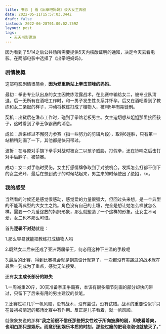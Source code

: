 ```yaml
---
title: 书影 | 看《出拳吧妈妈》谈大女主爽剧
date: 2022-05-11T15:57:03.344Z
draft: false
lastmod: 2022-06-28T01:00:02.759Z
layout: post
tags:
  - 天天书影遨游
---
```

因为看到了5/14之后公共场所需要提供5天内核酸证明的通知，决定今天去看电影。在两部电影中选择了《出拳吧妈妈》。

### 剧情梗概

这部电影剧情很简单，**因为爱重新站上拳击顶峰的妈妈**。

最初：拳击专业队出身的女主因教练泄露战术，在比赛中输给女二，被专业队清退。后一无所有在酒吧工作时，和一男子发生性关系并怀孕。后又在酒吧看到了教练和女二亲密的样子，冲动将教练打成了植物人，被判5年有期徒刑。

契机：出狱后在渔市工作时，碰到了拳馆老板男主。女主迫切想从姐姐那里接回孩子，这时看到了拳王争霸赛的消息。

成长：后来经过不懈努力参赛（指一些努力的剪辑片段），取得6连胜，只有第一站稍稍刻画了一下，其他都是快闪带过。

波折：在与原对手旗下拳手对战时被女二以孩子威胁，打假拳，还在铃响之后击打对手后脖子，被禁赛。

成功：女二对手临时受伤，女主打感情牌争取到了对战机会。发挥怎么打都不倒下的女主光环，最后在想到孩子的时候站起来，男主来的时候使出了绝招，ko。

### 我的感受

当然看的时候还是感觉很感动，感觉爱的力量很强大，但回过头来想，是一个典型的不能再典型的大女主之路。角色没有自己的土壤，完全是想让她怎么样就怎么样。需要一个为爱绽放的妈妈形象，那么就塑造了一个这样的形象。让女主不可爱，女二也不那么可恨。

首先**逻辑不对劲**就是：

1.那么容易就能把教练打成植物人吗

2.既然女二后来还成了亚洲两届拳王，何必用这种下三滥的手段呢

3.最后的比赛，得到比赛机会就是刻意设计就算了，一次都没有实践过的战术就在最后一刻成为了重点，感觉无法接受。

还有**女主成长部分的缺失**

1.一周减重20斤，30天准备拳王争霸赛，本该有很多细节刻画的部分却快闪带过，只留下了后来有用的男主建议的伏笔。

2.比赛过程几乎一帆风顺，没有战术，没有尝试，没有试错。战术的重要性似乎只在最初被清退的那场比赛中有作用。反正是儿子看着，就一帆风顺。

就像象友说的那样“**我之前很不信任那些把女性过于所向披靡的剧，即使看着爽，也明白那只是娱乐。而意识到娱乐本质的时刻，那些过瘾的肥皂泡泡也就破灭了。**”

